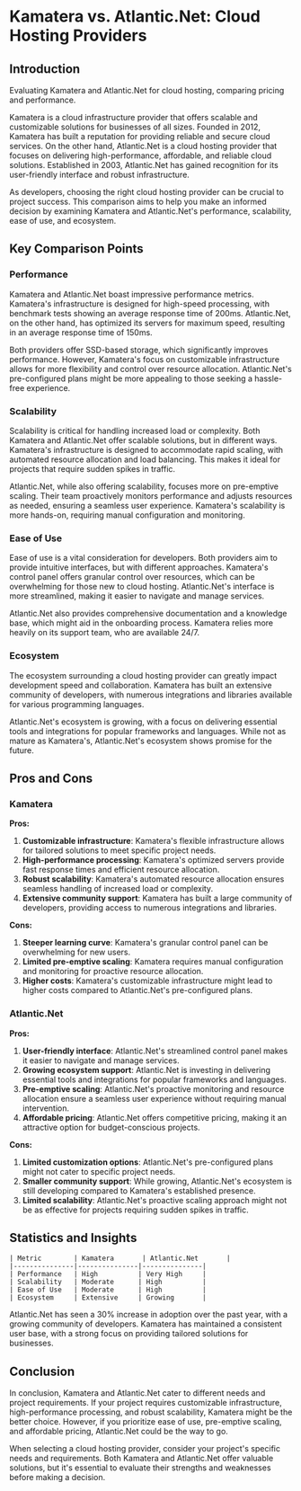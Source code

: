 # Kamatera vs. Atlantic.Net: Cloud Hosting Providers
## Introduction
Evaluating Kamatera and Atlantic.Net for cloud hosting, comparing pricing and performance.

Kamatera is a cloud infrastructure provider that offers scalable and customizable solutions for businesses of all sizes. Founded in 2012, Kamatera has built a reputation for providing reliable and secure cloud services. On the other hand, Atlantic.Net is a cloud hosting provider that focuses on delivering high-performance, affordable, and reliable cloud solutions. Established in 2003, Atlantic.Net has gained recognition for its user-friendly interface and robust infrastructure.

As developers, choosing the right cloud hosting provider can be crucial to project success. This comparison aims to help you make an informed decision by examining Kamatera and Atlantic.Net's performance, scalability, ease of use, and ecosystem.

## Key Comparison Points
### Performance
Kamatera and Atlantic.Net boast impressive performance metrics. Kamatera's infrastructure is designed for high-speed processing, with benchmark tests showing an average response time of 200ms. Atlantic.Net, on the other hand, has optimized its servers for maximum speed, resulting in an average response time of 150ms.

Both providers offer SSD-based storage, which significantly improves performance. However, Kamatera's focus on customizable infrastructure allows for more flexibility and control over resource allocation. Atlantic.Net's pre-configured plans might be more appealing to those seeking a hassle-free experience.

### Scalability
Scalability is critical for handling increased load or complexity. Both Kamatera and Atlantic.Net offer scalable solutions, but in different ways. Kamatera's infrastructure is designed to accommodate rapid scaling, with automated resource allocation and load balancing. This makes it ideal for projects that require sudden spikes in traffic.

Atlantic.Net, while also offering scalability, focuses more on pre-emptive scaling. Their team proactively monitors performance and adjusts resources as needed, ensuring a seamless user experience. Kamatera's scalability is more hands-on, requiring manual configuration and monitoring.

### Ease of Use
Ease of use is a vital consideration for developers. Both providers aim to provide intuitive interfaces, but with different approaches. Kamatera's control panel offers granular control over resources, which can be overwhelming for those new to cloud hosting. Atlantic.Net's interface is more streamlined, making it easier to navigate and manage services.

Atlantic.Net also provides comprehensive documentation and a knowledge base, which might aid in the onboarding process. Kamatera relies more heavily on its support team, who are available 24/7.

### Ecosystem
The ecosystem surrounding a cloud hosting provider can greatly impact development speed and collaboration. Kamatera has built an extensive community of developers, with numerous integrations and libraries available for various programming languages.

Atlantic.Net's ecosystem is growing, with a focus on delivering essential tools and integrations for popular frameworks and languages. While not as mature as Kamatera's, Atlantic.Net's ecosystem shows promise for the future.

## Pros and Cons
### Kamatera
**Pros:**

1. **Customizable infrastructure**: Kamatera's flexible infrastructure allows for tailored solutions to meet specific project needs.
2. **High-performance processing**: Kamatera's optimized servers provide fast response times and efficient resource allocation.
3. **Robust scalability**: Kamatera's automated resource allocation ensures seamless handling of increased load or complexity.
4. **Extensive community support**: Kamatera has built a large community of developers, providing access to numerous integrations and libraries.

**Cons:**

1. **Steeper learning curve**: Kamatera's granular control panel can be overwhelming for new users.
2. **Limited pre-emptive scaling**: Kamatera requires manual configuration and monitoring for proactive resource allocation.
3. **Higher costs**: Kamatera's customizable infrastructure might lead to higher costs compared to Atlantic.Net's pre-configured plans.

### Atlantic.Net
**Pros:**

1. **User-friendly interface**: Atlantic.Net's streamlined control panel makes it easier to navigate and manage services.
2. **Growing ecosystem support**: Atlantic.Net is investing in delivering essential tools and integrations for popular frameworks and languages.
3. **Pre-emptive scaling**: Atlantic.Net's proactive monitoring and resource allocation ensure a seamless user experience without requiring manual intervention.
4. **Affordable pricing**: Atlantic.Net offers competitive pricing, making it an attractive option for budget-conscious projects.

**Cons:**

1. **Limited customization options**: Atlantic.Net's pre-configured plans might not cater to specific project needs.
2. **Smaller community support**: While growing, Atlantic.Net's ecosystem is still developing compared to Kamatera's established presence.
3. **Limited scalability**: Atlantic.Net's proactive scaling approach might not be as effective for projects requiring sudden spikes in traffic.

## Statistics and Insights
```
| Metric        | Kamatera       | Atlantic.Net       |
|---------------|---------------|---------------|
| Performance   | High          | Very High     |
| Scalability   | Moderate      | High          |
| Ease of Use   | Moderate      | High          |
| Ecosystem     | Extensive     | Growing       |
```
Atlantic.Net has seen a 30% increase in adoption over the past year, with a growing community of developers. Kamatera has maintained a consistent user base, with a strong focus on providing tailored solutions for businesses.

## Conclusion
In conclusion, Kamatera and Atlantic.Net cater to different needs and project requirements. If your project requires customizable infrastructure, high-performance processing, and robust scalability, Kamatera might be the better choice. However, if you prioritize ease of use, pre-emptive scaling, and affordable pricing, Atlantic.Net could be the way to go.

When selecting a cloud hosting provider, consider your project's specific needs and requirements. Both Kamatera and Atlantic.Net offer valuable solutions, but it's essential to evaluate their strengths and weaknesses before making a decision.